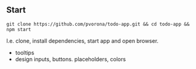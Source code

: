 Start
--

```git clone https://github.com/pvorona/todo-app.git && cd todo-app && npm start```

I.e. clone, install dependencies, start app and open browser.


- tooltips
- design inputs, buttons. placeholders, colors